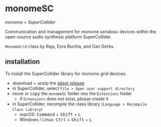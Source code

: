 # monomeSC

*monome + SuperCollider*

Communication and management for monome serialosc devices within the open-source audio synthesis platform SuperCollider.

`MonomeGrid` class by Raja, Ezra Buchla, and Dan Derks.

## installation

To install the SuperCollider library for monome grid devices:

- download + unzip the [latest release](https://github.com/monome/monomeSC/releases)
- in SuperCollider, select `File > Open user support directory`
- move or copy the `monomeSC` folder into the `Extensions` folder
  - if `Extensions` does not exist, please create it
- in SuperCollider, recompile the class library (`Language > Recompile Class Library`)
  - macOS: <kbd>Command</kbd> + <kbd>Shift</kbd> + <kbd>L</kbd>
  - Windows / Linux: <kbd>Ctrl</kbd> + <kbd>Shift</kbd> + <kbd>L</kbd>